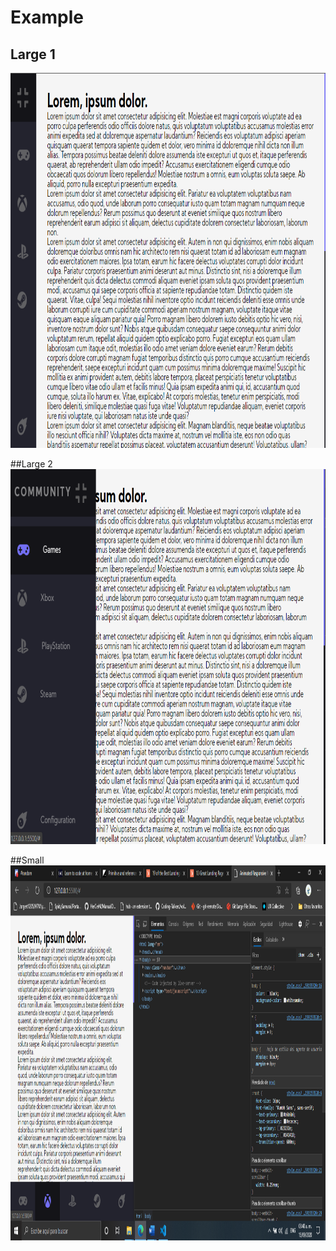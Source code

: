 # Example

## Large 1
<img height="600" src="https://github.com/GenerEcheverria/TemasWeb/blob/master/Animated_Responsive_Navbar/Example/Large1.png" />

##Large 2
<img height="600" src="https://github.com/GenerEcheverria/TemasWeb/blob/master/Animated_Responsive_Navbar/Example/Large2.png" />

##Small
<img height="600" src="https://github.com/GenerEcheverria/TemasWeb/blob/master/Animated_Responsive_Navbar/Example/Small.png" />